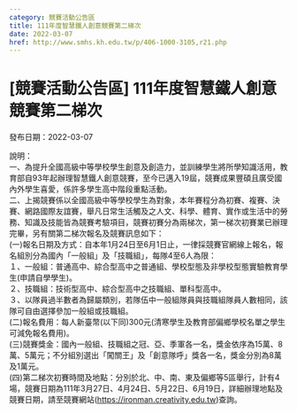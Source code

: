 ```yaml
---
category: 競賽活動公告區
title: 111年度智慧鐵人創意競賽第二梯次
date: 2022-03-07
href: http://www.smhs.kh.edu.tw/p/406-1000-3105,r21.php
---
```


# [競賽活動公告區] 111年度智慧鐵人創意競賽第二梯次

發布日期：2022-03-07

說明：  
一、為提升全國高級中等學校學生創意及創造力，並訓練學生將所學知識活用，教育部自93年起辦理智慧鐵人創意競賽，至今已邁入19屆，競賽成果豐碩且廣受國內外學生喜愛，係許多學生高中階段重點活動。  
二、上揭競賽係以全國高級中等學校學生為對象，本年賽程分為初賽、複賽、決賽、網路國際友誼賽，舉凡日常生活觸及之人文、科學、體育、實作或生活中的勞務、知識及技能皆為競賽考驗項目，競賽初賽分為兩梯次，第一梯次初賽業已辦理完畢，另有關第二梯次報名及競賽訊息如下：  
(一)報名日期及方式：自本年1月24日至6月1日止，一律採競賽官網線上報名，報名組別分為國內「一般組」及「技職組」，每隊4至6人為限：  
１、一般組：普通高中、綜合型高中之普通組、學校型態及非學校型態實驗教育學生(申請自學學生)。  
２、技職組：技術型高中、綜合型高中之技職組、單科型高中。  
３、以隊員過半數者為歸屬類別，若隊伍中一般組隊員與技職組隊員人數相同，該隊可自由選擇參加一般組或技職組。  
(二)報名費用：每人新臺幣(以下同)300元(清寒學生及教育部偏鄉學校名單之學生可減免報名費用)。  
(三)競賽獎金：國內一般組、技職組之冠、亞、季軍各一名，獎金依序為15萬、8萬、5萬元；不分組別選出「闖關王」及「創意隊呼」獎各一名，獎金分別為8萬及1萬元。  
(四)第二梯次初賽時間及地點：分別於北、中、南、東及偏鄉等5區舉行，計有4場，競賽日期為111年3月27日、4月24日、5月22日、6月19日，詳細辦理地點及競賽日期，請至競賽網站(https://ironman.creativity.edu.tw)查詢。

